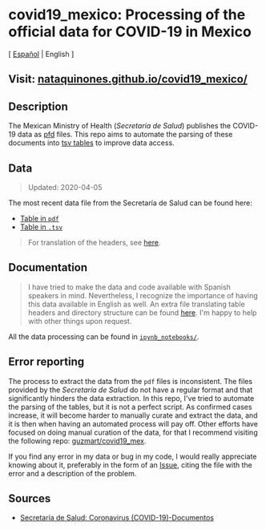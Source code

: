 # covid19_mexico: Processing of the official data for COVID-19 in Mexico

[ [Español](README.md) | English ]

## Visit: [nataquinones.github.io/covid19_mexico/](https://nataquinones.github.io/covid19_mexico/)

## Description
The Mexican Ministry of Health (*Secretaría de Salud*) publishes the COVID-19 data as [pfd](/datos/ssalud_pdf/) files. This repo aims to automate the parsing of these documents into [tsv tables](/datos/tablas_originales) to improve data access.

## Data

> Updated: 2020-04-05

The most recent data file from the Secretaría de Salud can be found here:
- [Table in `pdf`](/datos/ssalud_pdf/Tabla_casos_positivos_COVID-19_resultado_InDRE_2020.04.05.pdf)
- [Table in `.tsv`](/datos/tablas_positivos/20200405_positivos.tsv)

>For translation of the headers, see [here](https://github.com/nataquinones/covid19_mexico/blob/master/README_en.md#documentation).

## Documentation

> I have tried to make the data and code available with Spanish speakers in mind. Nevertheless, I recognize the importance of having this data available in English as well. An extra file translating table headers and directory structure can be found [here](TO_DO). I'm happy to help with other things upon request.

All the data processing can be found in [`ipynb_notebooks/`](https://github.com/nataquinones/covid19_mexico/tree/master/ipynb_notebooks).

## Error reporting
The process to extract the data from the `pdf` files is inconsistent. The files provided by the *Secretaría de Salud* do not have a regular format and that significantly hinders the data extraction. In this repo, I've tried to automate the parsing of the tables, but it is not a perfect script. As confirmed cases increase, it will become harder to manually curate and extract the data, and it is then when having an automated process will pay off. Other efforts have focused on doing manual curation of the data, for that I recommend visiting the following repo: [guzmart/covid19_mex](https://github.com/guzmart/covid19_mex).

If you find any error in my data or bug in my code, I would really appreciate knowing about it, preferably in the form of an [Issue](https://github.com/nataquinones/covid19_mexico/issues), citing the file with the error and a description of the problem.

## Sources
- [Secretaría de Salud: Coronavirus (COVID-19)-Documentos](https://www.gob.mx/salud/documentos/coronavirus-covid-19-comunicado-tecnico-diario-238449)
